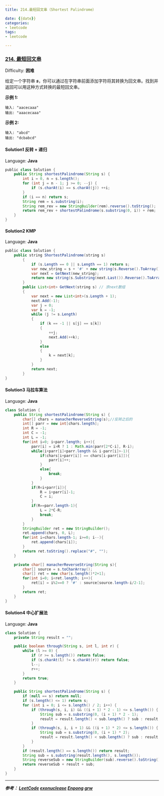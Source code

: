```yaml
---
title: 214.最短回文串（Shortest Palindrome）

date: {{date}}
categories:
- leetcode
tags:
- leetcode

---
```

### [214\. 最短回文串](https://leetcode-cn.com/problems/shortest-palindrome/)

Difficulty: **困难**


给定一个字符串 _**s**_，你可以通过在字符串前面添加字符将其转换为回文串。找到并返回可以用这种方式转换的最短回文串。

**示例 1:**

```
输入: "aacecaaa"
输出: "aaacecaaa"
```

**示例 2:**

```
输入: "abcd"
输出: "dcbabcd"
```


#### Solution1 反转 + 递归

Language: **Java**

```java
​public class Solution {
    public String shortestPalindrome(String s) {
        int i = 0, n = s.length();
        for (int j = n - 1; j >= 0; --j) {
            if (s.charAt(i) == s.charAt(j)) ++i;
        }
        if (i == n) return s;
        String rem = s.substring(i);
        String rem_rev = new StringBuilder(rem).reverse().toString();
        return rem_rev + shortestPalindrome(s.substring(0, i)) + rem;
    }
}
```

#### Solution2 KMP

Language: **Java**

```java
​public class Solution {
    public string ShortestPalindrome(string s)
        {
            if (s.Length == 0 || s.Length == 1) return s;
            var new_string = s + '#' + new string(s.Reverse().ToArray()); // 把字符串和字符串的逆序连接起来 如果有正序字符串的前缀和逆序字符串的后缀相同 说明这部分已经是回文序列了
            var next = GetNext(new_string);
            return new string(s.Substring(next.Last()).Reverse().ToArray()) + s; // 把不是回文序列的部分的逆序添上
        }
        public List<int> GetNext(string s) // 求next数组
        {
            var next = new List<int>(s.Length + 1);
            next.Add(-1);
            var j = 0;
            var k = -1;
            while (j != s.Length)
            {
                if (k == -1 || s[j] == s[k])
                {
                    ++j;
                    next.Add(++k);
                }
                else
                {
                    k = next[k];
                }
            }
            return next;
        }
}
```


#### Solution3 马拉车算法

Language: **Java**

```java
class Solution {
    public String shortestPalindrome(String s) {
        char[] chars = manacherReverseString(s);//反转之后的
        int[] parr = new int[chars.length];
        int R = -1;
        int C = -1;
        int L = -1;
        for(int i=0; i<parr.length; i++){
            parr[i] = i>R ? 1 : Math.min(parr[2*C-i], R-i);
            while(i+parr[i]<parr.length && i-parr[i]>-1){
                if(chars[i+parr[i]] == chars[i-parr[i]]){
                    parr[i]++;
                }
                else{
                    break;
                }
            }
            if(R<i+parr[i]){
                R = i+parr[i]-1;
                C = i;
            }
            if(R==parr.length-1){
                L = 2*C-R;
                break;
            }
        }
        StringBuilder ret = new StringBuilder();
        ret.append(chars, 0, L);
        for(int i=chars.length-1; i>=0; i--){
            ret.append(chars[i]);
        }
        return ret.toString().replace("#", "");
    }

    private char[] manacherReverseString(String s){
        char[] source = s.toCharArray();
        char[] ret = new char[s.length()*2+1];
        for(int i=0; i<ret.length; i++){
            ret[i] = i%2==0 ? '#' : source[source.length-i/2-1];
        }
        return ret;
    }
}

```

#### Solution4 中心扩展法

Language: **Java**

```java
class Solution {
    private String result = "";

    public boolean through(String s, int l, int r) {
        while (l >= 0) {
            if (r >= s.length()) return false;
            if (s.charAt(l) != s.charAt(r)) return false;
            l--;
            r++;
        }
        return true;
    }

    public String shortestPalindrome(String s) {
        if (null == s) return null;
        if (s.length() <= 1) return s;
        for (int i = 0; i <= s.length() / 2; i++) {
            if (through(s, i, i) && ((i + 1) * 2 - 1) <= s.length()) {
                String sub = s.substring(0, (i + 1) * 2 - 1);
                result = result.length() < sub.length() ? sub : result;
            }
            if (through(s, i, i + 1) && ((i + 1) * 2) <= s.length()) {
                String sub = s.substring(0, (i + 1) * 2);
                result = result.length() < sub.length() ? sub : result;
            }
        }
        if (result.length() == s.length()) return result;
        String sub = s.substring(result.length(), s.length());
        String reverseSub = new StringBuilder(sub).reverse().toString();
        return reverseSub + result + sub;
    }
}

```


---
***参考：
[LeetCode](https://leetcode-cn.com/problems/shortest-palindrome/solution/zui-duan-hui-wen-chuan-by-leetcode/)
[exonuclease](https://leetcode-cn.com/problems/shortest-palindrome/solution/li-yong-kmpli-mian-de-nextshu-zu-by-exonuclease/)
[Enpong](https://leetcode-cn.com/problems/shortest-palindrome/solution/ma-la-che-by-enpong/)
[grw](https://leetcode-cn.com/problems/shortest-palindrome/solution/zhong-xin-kuo-san-fa-java-by-grw/)***
